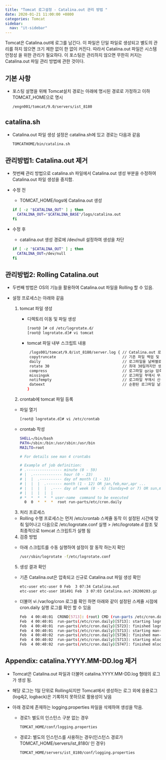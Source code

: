```yaml
---
title: "Tomcat 로그설정 - Catalina.out 관리 방법 "
date: 2020-01-21 11:00:00 +0800
categories: Tomcat
sidebar:
  nav: "it-sidebar"
---
```


Tomcat은 Catalina.out에 로그를 남긴다. 이 파일은 단일 파일로 생성되고 
별도의 관리를 하지 않으면 크기 제한 없이 한 없이 커진다. 따라서 Catalina.out 파일은 시스템 안정성
을 위한 관리가 필요하다. 이 포스팅은 관리하지 않으면 무한히 커지는 Catalina.out 파일 관리 방법에 관한 것이다. <p>

## 기본 사항
- 포스팅 설명을 위해 Tomcat설치 경로는 아래에 명시된 경로로 가정하고 이하 TOMCAT_HOME으로 명시
  ```sh
  /engn001/tomcat/9.0/servers/ist_8180
  ```
  
## catalina.sh
- Catalina.out 파일 생성 설정은 catalina.sh에 있고 경로는 다음과 같음
  ```sh
  TOMCATHOME/bin/catalina.sh
  ```
  
## 관리방법1: Catalina.out 제거
- 첫번째 관리 방법으로 catalina.sh 파일에서 Catalina.out 생성 부분을 수정하여 Catalina.out 파일 생성을 중지함.
- 수정 전
   - TOMCAT_HOME/logs에 Catalina.out 생성  
    ```sh
    if [ -z "$CATALINA_OUT" ] ; then
      CATALINA_OUT="$CATALINA_BASE"/logs/catalina.out
    fi
    ```
  
- 수정 후
   - catalina.out 생성 경로에 /dev/null 설정하여 생성을 차단
    ```sh
    if [ -z "$CATALINA_OUT" ] ; then
      CATALINA_OUT=/dev/null
    fi
    ```
  
## 관리방법2: Rolling Catalina.out
- 두번째 방법은 OS의 기능을 활용하여 Catalina.out 파일을 Rolling 할 수 있음.
- 설정 프로세스는 아래와 같음

  1. tomcat 파일 생성
    
      - 디렉토리 이동 및 파일 생성
    
        ```sh
        [root@ ]# cd /etc/logrotate.d/
        [root@ logrotate.d]# vi tomcat
        ```
    
      - tomcat 파일 내부 스크립트 내용
    
        ```sh
         /logs001/tomcat/9.0/ist_8180/server.log { // Catalina.out 로그파일 경로
         copytruncate                              // 기존 파일 백업 및 삭제
         daily                                     // 로그파일을 날짜별로 Rolling
         rotate 30                                 // 최대 30일까지만 생성
         compress                                  // 로그파일 gzip 압축
         missingok                                 // 로그파일 부재시 무시함
         notifempty                                // 로그파일 부재시 신규 생성 하지 않음
         dateext                                   // 순환된 로그파일 날짜 확장자
        }
        ```

  2. crontab에 tomcat 파일 등록

    - 파일 열기
        ```sh
        [root@ logrotate.d]# vi /etc/crontab
        ```
    
    - crontab 작성
    
        ```sh
        SHELL=/bin/bash
        PATH=/sbin:/bin:/usr/sbin:/usr/bin
        MAILTO=root
        
        # For details see man 4 crontabs
        
        # Example of job definition:
        # .---------------- minute (0 - 59)
        # |  .------------- hour (0 - 23)
        # |  |  .---------- day of month (1 - 31)
        # |  |  |  .------- month (1 - 12) OR jan,feb,mar,apr ...
        # |  |  |  |  .---- day of week (0 - 6) (Sunday=0 or 7) OR sun,mon,tue,wed,thu,fri,sat
        # |  |  |  |  |
        # *  *  *  *  * user-name  command to be executed
          0  0  *  *  *  root run-parts/etc/cron.daily
        ```

  3. 처리 프로세스
    - Rolling 수행 프로세스는 먼저 /etc/crontab 스케쥴 동작 이 설정된 시간에 맞춰 일어나고 다음으로
     /etc/logrotate.conf 실행 > /etc/logrotate.d 참조 및 최종적으로 tomcat 스크립트가 실행 됨
    
  4. 검증 방법
    - 아래 스크립트를 수동 실행하여 설정이 잘 동작 하는지 확인
    
        ```sh
        /usr/sbin/logrotate -f/etc/logrotate.conf
        ```
    
  5. 생성 결과 확인
    - 기존 Catalina.out은 압축되고 신규로 Catalina.out 파일 생성 확인
    
        ```sh
        etc-user etc-user 0 Feb  3 07:34 Catalina.out
        etc-user etc-user 101491 Feb  3 07:03 Catalina.out-20200203.gz
        ```
    
    - 더불어 vi /var/log/cron 로그를 확인 하면 아래와 같이 설정된 스케쥴 시점에 cron.daily 실행 로그를
      확인 할 수 있음
      
        ```sh
        Feb  4 00:40:01  CROND[5713]: (root) CMD (run-parts /etc/cron.daily)
        Feb  4 00:40:01  run-parts(/etc/cron.daily)[5713]: starting logrotate
        Feb  4 00:40:01  run-parts(/etc/cron.daily)[5723]: finished logrotate
        Feb  4 00:40:01  run-parts(/etc/cron.daily)[5713]: starting man-db.cron
        Feb  4 00:40:02  run-parts(/etc/cron.daily)[5736]: finished man-db.cron
        Feb  4 00:40:02  run-parts(/etc/cron.daily)[5713]: starting mlocate
        Feb  4 00:40:02  run-parts(/etc/cron.daily)[5747]: finished mlocate
        ```

## Appendix: catalina.YYYY.MM-DD.log 제거
- Tomcat은 Catalina.out 파일과 더불어 catalina.YYYY.MM-DD.log 형태의 로그가 생성 됨.
- 해당 로그는 1일 단위로 Rolling되지만 Tomcat에서 생성하는 로그 외에 응용로그(log4j2, logback)은 
기록하지 못하므로 활용성이 낮음
- 아래 경로에 존재하는 logging.properties 파일을 삭제하여 생성을 막음.

  - 경로1: 별도의 인스턴스 구분 없는 경우

    ```sh
    TOMCAT_HOME/conf/logging.properties
    ```

  - 경로2: 별도의 인스턴스를 사용하는 경우(인스턴스 경로가 TOMCAT_HOME/servers/ist_8180/ 인 경우)
    
    ```sh
    TOMCAT_HOME/servers/ist_8180/conf/logging.properties
    ```
